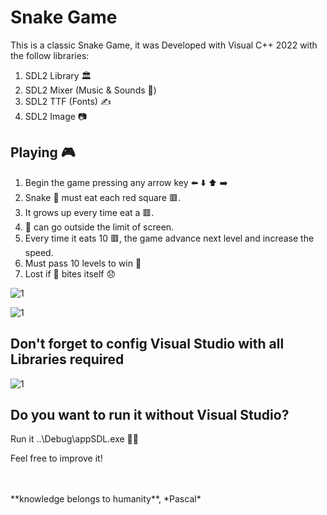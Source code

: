 # Snake Game  

This is a classic Snake Game, it was Developed with Visual C++ 2022 with the follow libraries:

1. SDL2 Library 🏛️
1. SDL2 Mixer (Music & Sounds 🎵)
1. SDL2 TTF (Fonts) ✍️
1. SDL2 Image 📷
 
## Playing :video_game:
1. Begin the game pressing any arrow key  ⬅️ ⬇️ ⬆️ ➡️
1. Snake  :snake: must eat each red square 🟥.
1. It grows up every time eat a 🟥.
1. :snake: can go outside the limit of screen.
1. Every time it eats 10 🟥, the game advance next level and increase the speed.    
1. Must pass 10 levels to win 👏
1. Lost if 🐍 bites itself :disappointed: 


![1](https://user-images.githubusercontent.com/43474323/213252871-9b1af239-3c0d-42e6-a5bd-7c32aff91d90.png)


![1](https://user-images.githubusercontent.com/43474323/213252955-7d2550d2-24c5-4cc9-bc2c-5bd63d3d1f08.png)

## Don't forget to config Visual Studio with all Libraries required

![1](https://user-images.githubusercontent.com/43474323/213341903-8ee93008-28b5-4e43-9410-44c189dba87c.png)

## Do you want to run it without Visual Studio?

Run it ..\Debug\appSDL.exe 🏃‍♂️

 
Feel free to improve it!

<BR>
<BR>
**knowledge belongs to humanity**, *Pascal*
